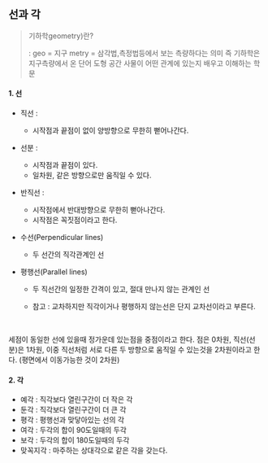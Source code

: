 ## 선과 각

> 기하학geometry)란? 
>
> : geo = 지구 metry = 삼각법,측정법등에서 보는 측량하다는 의미
>   즉 기하학은 지구측량에서 온 단어
>   도형 공간 사물이 어떤 관계에 있는지 배우고 이해하는 학문



#### 1. 선

* 직선 :

  * 시작점과 끝점이 없이 양방향으로 무한히 뻗어나간다. 

* 선분 :

  * 시작점과 끝점이 있다.
  * 일차원, 같은 방향으로만 움직일 수 있다.

* 반직선 :

  * 시작점에서 반대방향으로 무한히 뻗아나간다.
  * 시작점은 꼭짓점이라고 한다.

* 수선(Perpendicular lines) 

  * 두 선간의 직각관계인 선

* 평행선(Parallel lines)

  * 두 직선간의 일정한 간격이 있고, 절대 만나지 않는 관계인 선

  * 참고 : 교차하지만 직각이거나 평행하지 않는선은 단지 교차선이라고 부른다.

    ​

세점이 동일한 선에 있을때 정가운데 있는점을 중점이라고 한다.
점은 0차원, 직선(선분)은 1차원, 이중 직선처럼 서로 다른 두 방향으로 움직일 수 있는것을
2차원이라고 한다. (평면에서 이동가능한 것이 2차원)



 





#### 2. 각

* 예각 : 직각보다 열린구간이 더 작은 각
* 둔각 : 직각보다 열린구간이 더 큰 각
* 평각 : 평행선과 맞닿아있는 선의 각
* 여각 : 두각의 합이 90도일때의 두각
* 보각 : 두각의 합이 180도일때의 두각
* 맞꼭지각 : 마주하는 상대각으로 같은 각을 갖는다.

